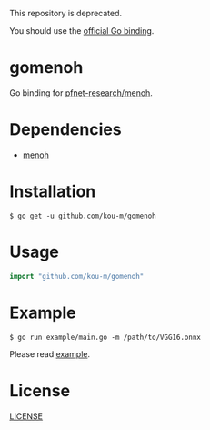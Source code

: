 This repository is deprecated.

You should use the [official Go binding](https://github.com/pfnet-research/go-menoh).

# gomenoh

Go binding for [pfnet-research/menoh](https://github.com/pfnet-research/menoh).

# Dependencies

- [menoh](https://github.com/pfnet-research/menoh)

# Installation

```
$ go get -u github.com/kou-m/gomenoh
```

# Usage

```go
import "github.com/kou-m/gomenoh"
```

# Example

```
$ go run example/main.go -m /path/to/VGG16.onnx
```

Please read [example](example/main.go).

# License
[LICENSE](LICENSE)

